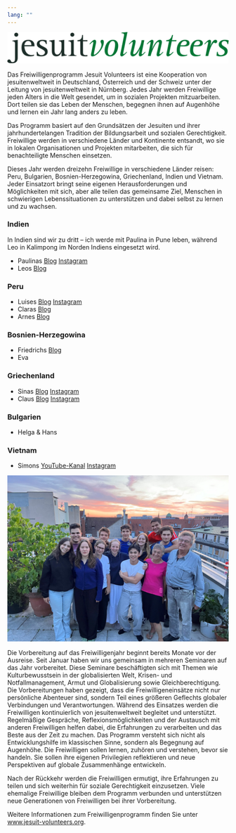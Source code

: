 ```yaml
---
lang: ""
---
```

![](../posts/_images/jvlogo.png)

Das Freiwilligenprogramm Jesuit Volunteers ist eine Kooperation von jesuitenweltweit in Deutschland, Österreich und der Schweiz unter der Leitung von jesuitenweltweit in Nürnberg. Jedes Jahr werden Freiwillige jeden Alters in die Welt gesendet, um in sozialen Projekten mitzuarbeiten. Dort teilen sie das Leben der Menschen, begegnen ihnen auf Augenhöhe und lernen ein Jahr lang anders zu leben.

Das Programm basiert auf den Grundsätzen der Jesuiten und ihrer jahrhundertelangen Tradition der Bildungsarbeit und sozialen Gerechtigkeit. Freiwillige werden in verschiedene Länder und Kontinente entsandt, wo sie in lokalen Organisationen und Projekten mitarbeiten, die sich für benachteiligte Menschen einsetzen.

Dieses Jahr werden dreizehn Freiwillige in verschiedene Länder reisen: Peru, Bulgarien, Bosnien-Herzegowina, Griechenland, Indien und Vietnam. Jeder Einsatzort bringt seine eigenen Herausforderungen und Möglichkeiten mit sich, aber alle teilen das gemeinsame Ziel, Menschen in schwierigen Lebenssituationen zu unterstützen und dabei selbst zu lernen und zu wachsen.

### Indien
In Indien sind wir zu dritt – ich werde mit Paulina in Pune leben, während Leo in Kalimpong im Norden Indiens eingesetzt wird.

- Paulinas [Blog](https://paulinainpune.wordpress.com/) [Instagram](https://www.instagram.com/sommernachtsbluetenregentraum/)
- Leos [Blog](http://leoinindien2526.wordpress.com)

### Peru

- Luises [Blog](https://luiseinperu.blogspot.com/) [Instagram](https://www.instagram.com/luiseinperu/)
- Claras [Blog](https://clarainpiura.my.canva.site/)
- Arnes [Blog](https://arnekretzschmar.wixsite.com/my-site-2)

### Bosnien-Herzegowina

- Friedrichs [Blog](https://friedrichinbosnien.wordpress.com/)
- Eva

### Griechenland

- Sinas [Blog](https://sinaathenblog.wordpress.com/) [Instagram](https://www.instagram.com/jv.in.athens/)
- Claus [Blog](https://clausinathen.wordpress.com/) [Instagram](https://www.instagram.com/jv.in.athens/)

### Bulgarien

- Helga & Hans

### Vietnam

- Simons [YouTube-Kanal](https://www.youtube.com/@xXLord_SonimenXx) [Instagram](https://www.instagram.com/xxlord_sonimenxx/)

![Gruppenfoto der Freiwilligen](../posts/_images/jvgroup.jpg)

Die Vorbereitung auf das Freiwilligenjahr beginnt bereits Monate vor der Ausreise. Seit Januar haben wir uns gemeinsam in mehreren Seminaren auf das Jahr vorbereitet. Diese Seminare beschäftigten sich mit Themen wie Kulturbewusstsein in der globalisierten Welt, Krisen- und Notfallmanagement, Armut und Globalisierung sowie Gleichberechtigung. Die Vorbereitungen haben gezeigt, dass die Freiwilligeneinsätze nicht nur persönliche Abenteuer sind, sondern Teil eines größeren Geflechts globaler Verbindungen und Verantwortungen.
Während des Einsatzes werden die Freiwilligen kontinuierlich von jesuitenweltweit begleitet und unterstützt. Regelmäßige Gespräche, Reflexionsmöglichkeiten und der Austausch mit anderen Freiwilligen helfen dabei, die Erfahrungen zu verarbeiten und das Beste aus der Zeit zu machen.
Das Programm versteht sich nicht als Entwicklungshilfe im klassischen Sinne, sondern als Begegnung auf Augenhöhe. Die Freiwilligen sollen lernen, zuhören und verstehen, bevor sie handeln. Sie sollen ihre eigenen Privilegien reflektieren und neue Perspektiven auf globale Zusammenhänge entwickeln.

Nach der Rückkehr werden die Freiwilligen ermutigt, ihre Erfahrungen zu teilen und sich weiterhin für soziale Gerechtigkeit einzusetzen. Viele ehemalige Freiwillige bleiben dem Programm verbunden und unterstützen neue Generationen von Freiwilligen bei ihrer Vorbereitung.

Weitere Informationen zum Freiwilligenprogramm finden Sie unter www.jesuit-volunteers.org.
